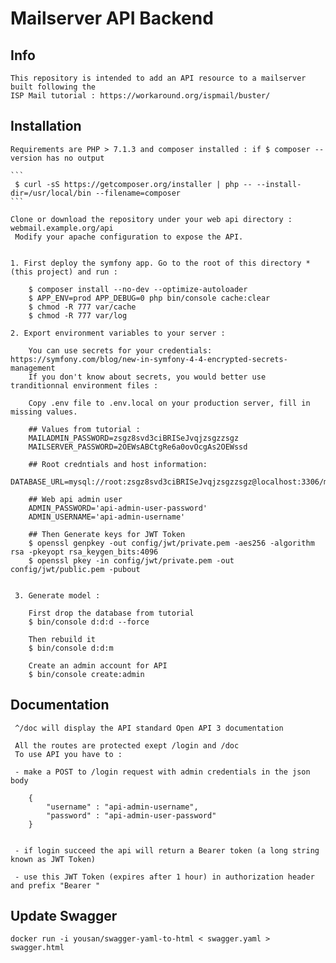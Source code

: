 # Mailserver API Backend

##  Info

    This repository is intended to add an API resource to a mailserver built following the
    ISP Mail tutorial : https://workaround.org/ispmail/buster/

## Installation
    
   
    Requirements are PHP > 7.1.3 and composer installed : if $ composer --version has no output
    
    ```
     $ curl -sS https://getcomposer.org/installer | php -- --install-dir=/usr/local/bin --filename=composer 
    ```
    
    Clone or download the repository under your web api directory : webmail.example.org/api
     Modify your apache configuration to expose the API. 

    
    1. First deploy the symfony app. Go to the root of this directory * (this project) and run :
    
        $ composer install --no-dev --optimize-autoloader
        $ APP_ENV=prod APP_DEBUG=0 php bin/console cache:clear
        $ chmod -R 777 var/cache
        $ chmod -R 777 var/log
        
    2. Export environment variables to your server :
    
        You can use secrets for your credentials: https://symfony.com/blog/new-in-symfony-4-4-encrypted-secrets-management        
        If you don't know about secrets, you would better use tranditionnal environment files :

        Copy .env file to .env.local on your production server, fill in missing values.   

        ## Values from tutorial :
        MAILADMIN_PASSWORD=zsgz8svd3ciBRISeJvqjzsgzzsgz
        MAILSERVER_PASSWORD=2OEWsABCtgRe6a0ovOcgAs2OEWssd
        
        ## Root credntials and host information:
        DATABASE_URL=mysql://root:zsgz8svd3ciBRISeJvqjzsgzzsgz@localhost:3306/mailserver
        
        ## Web api admin user
        ADMIN_PASSWORD='api-admin-user-password'
        ADMIN_USERNAME='api-admin-username'
                 
        ## Then Generate keys for JWT Token
        $ openssl genpkey -out config/jwt/private.pem -aes256 -algorithm rsa -pkeyopt rsa_keygen_bits:4096
        $ openssl pkey -in config/jwt/private.pem -out config/jwt/public.pem -pubout                
     
                
     3. Generate model :
     
        First drop the database from tutorial
        $ bin/console d:d:d --force
        
        Then rebuild it
        $ bin/console d:d:m
        
        Create an admin account for API 
        $ bin/console create:admin
        

## Documentation

     ^/doc will display the API standard Open API 3 documentation
     
     All the routes are protected exept /login and /doc
     To use API you have to :
     
     - make a POST to /login request with admin credentials in the json body
     
        {
        	"username" : "api-admin-username",
        	"password" : "api-admin-user-password"
        }

     
     - if login succeed the api will return a Bearer token (a long string known as JWT Token)
     
     - use this JWT Token (expires after 1 hour) in authorization header and prefix "Bearer "

## Update Swagger

    docker run -i yousan/swagger-yaml-to-html < swagger.yaml > swagger.html